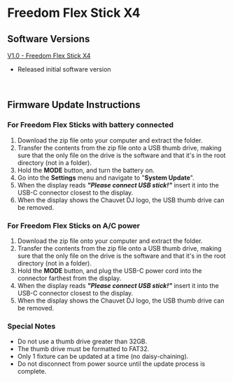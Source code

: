 # Freedom Flex Stick X4

## Software Versions

[V1.0 - Freedom Flex Stick X4](https://github.com/Chauvet-DJ/FREEDOMFLEXSTICKX4/blob/b7bbfd5e181b2707c9e82f3a3799c86493d94c71/Firmware/V1.0.zip)
- Released initial software version

&nbsp;

## Firmware Update Instructions 

### For Freedom Flex Sticks with battery connected
1. Download the zip file onto your computer and extract the folder.
2. Transfer the contents from the zip file onto a USB thumb drive, making sure that the only file on the drive is the software and that it's in the root directory (not in a folder).
3. Hold the **MODE** button, and turn the battery on.
4. Go into the **Settings** menu and navigate to "**System Update**".
5. When the display reads ***"Please connect USB stick!"*** insert it into the USB-C connector closest to the display.
6. When the display shows the Chauvet DJ logo, the USB thumb drive can be removed.
&nbsp;

### For Freedom Flex Sticks on A/C power
1. Download the zip file onto your computer and extract the folder.
2. Transfer the contents from the zip file onto a USB thumb drive, making sure that the only file on the drive is the software and that it's in the root directory (not in a folder).
3. Hold the **MODE** button, and plug the USB-C power cord into the connector farthest from the display.
4. When the display reads ***"Please connect USB stick!"*** insert it into the USB-C connector closest to the display.
5. When the display shows the Chauvet DJ logo, the USB thumb drive can be removed.

### Special Notes
* Do not use a thumb drive greater than 32GB.
* The thumb drive must be formatted to FAT32.
* Only 1 fixture can be updated at a time (no daisy-chaining).
* Do not disconnect from power source until the update process is complete.

